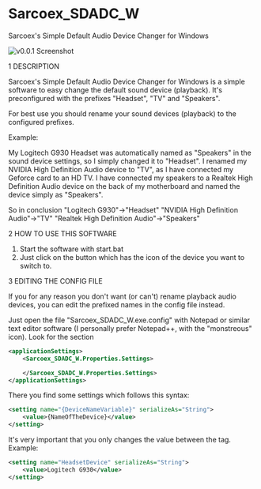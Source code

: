 # Sarcoex_SDADC_W
Sarcoex's Simple Default Audio Device Changer for Windows

![v0.0.1 Screenshot](http://i.imgur.com/jiPWRdt.jpg)

1 DESCRIPTION

Sarcoex's Simple Default Audio Device Changer for Windows is a simple software to easy change the default sound device (playback).
It's preconfigured with the prefixes "Headset", "TV" and "Speakers". 

For best use you should rename your sound devices (playback) to the configured prefixes.

Example:

My Logitech G930 Headset was automatically named as "Speakers" in the sound device settings, so I simply changed it to "Headset".
I renamed my NVIDIA High Definition Audio device to "TV", as I have connected my Geforce card to an HD TV.
I have connected my speakers to a Realtek High Definition Audio device on the back of my motherboard and named the device simply as "Speakers".

So in conclusion
"Logitech G930"->"Headset"
"NVIDIA High Definition Audio"->"TV"
"Realtek High Definition Audio"->"Speakers"


2 HOW TO USE THIS SOFTWARE

1. Start the software with start.bat
2. Just click on the button which has the icon of the device you want to switch to.


3 EDITING THE CONFIG FILE

If you for any reason you don't want (or can't) rename playback audio devices, you can edit the prefixed names in the config file instead.

Just open the file "Sarcoex_SDADC_W.exe.config" with Notepad or similar text editor software (I personally prefer Notepad++, with the "monstreous" icon).
Look for the section 
```XML
<applicationSettings>
	<Sarcoex_SDADC_W.Properties.Settings>

	</Sarcoex_SDADC_W.Properties.Settings>
</applicationSettings>
```
There you find some settings which follows this syntax:
```XML
<setting name="{DeviceNameVariable}" serializeAs="String">
	<value>{NameOfTheDevice}</value>
</setting>
```

It's very important that you only changes the value between the <value> tag.
Example:
```XML
<setting name="HeadsetDevice" serializeAs="String">
	<value>Logitech G930</value>
</setting>
```
